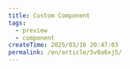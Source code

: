```yaml
---
title: Custom Component
tags:
  - preview
  - component
createTime: 2025/03/16 20:47:03
permalink: /en/article/5v0a6xj5/
---
```


<CustomComponent />
